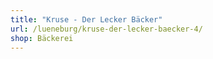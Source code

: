 ```yaml
---
title: "Kruse - Der Lecker Bäcker"
url: /lueneburg/kruse-der-lecker-baecker-4/
shop: Bäckerei
---
```


